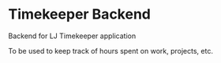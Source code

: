 # Timekeeper Backend
Backend for LJ Timekeeper application

To be used to keep track of hours spent on work, projects, etc.
